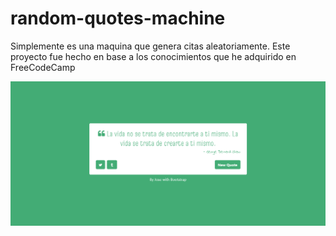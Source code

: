 # random-quotes-machine

Simplemente es una maquina que genera citas aleatoriamente. Este proyecto fue hecho en base a los conocimientos que he adquirido en FreeCodeCamp

![Alt text](/dist/design/preview.png "Preview")
